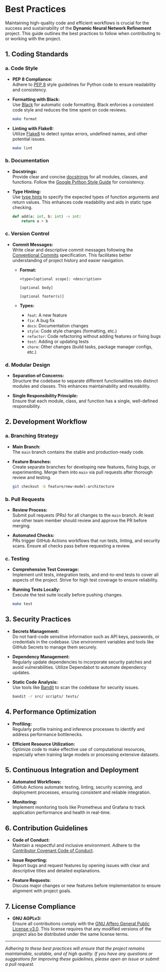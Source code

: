 # Best Practices

Maintaining high-quality code and efficient workflows is crucial for the success and sustainability of the **Dynamic Neural Network Refinement** project. This guide outlines the best practices to follow when contributing to or working with the project.

## 1. Coding Standards

### a. Code Style

- **PEP 8 Compliance:**  
  Adhere to [PEP 8](https://pep8.org/) style guidelines for Python code to ensure readability and consistency.
  
- **Formatting with Black:**  
  Use [Black](https://black.readthedocs.io/en/stable/) for automatic code formatting. Black enforces a consistent code style and reduces the time spent on code reviews.
  
  ```bash
  make format
  ````

- **Linting with Flake8:**  
    Utilize [Flake8](https://flake8.pycqa.org/en/latest/) to detect syntax errors, undefined names, and other potential issues.
    
    ```bash
    make lint
    ```
    

### b. Documentation

- **Docstrings:**  
    Provide clear and concise [docstrings](https://www.python.org/dev/peps/pep-0257/) for all modules, classes, and functions. Follow the [Google Python Style Guide](https://google.github.io/styleguide/pyguide.html#38-comments-and-docstrings) for consistency.
    
- **Type Hinting:**  
    Use [type hints](https://docs.python.org/3/library/typing.html) to specify the expected types of function arguments and return values. This enhances code readability and aids in static type checking.
    
    ```python
    def add(a: int, b: int) -> int:
        return a + b
    ```
    

### c. Version Control

- **Commit Messages:**  
    Write clear and descriptive commit messages following the [Conventional Commits](https://www.conventionalcommits.org/en/v1.0.0/) specification. This facilitates better understanding of project history and easier navigation.
    
    - **Format:**
        
        ```
        <type>[optional scope]: <description>
        
        [optional body]
        
        [optional footer(s)]
        ```
        
    - **Types:**
        
        - `feat`: A new feature
        - `fix`: A bug fix
        - `docs`: Documentation changes
        - `style`: Code style changes (formatting, etc.)
        - `refactor`: Code refactoring without adding features or fixing bugs
        - `test`: Adding or updating tests
        - `chore`: Other changes (build tasks, package manager configs, etc.)

### d. Modular Design

- **Separation of Concerns:**  
    Structure the codebase to separate different functionalities into distinct modules and classes. This enhances maintainability and reusability.
    
- **Single Responsibility Principle:**  
    Ensure that each module, class, and function has a single, well-defined responsibility.
    

## 2. Development Workflow

### a. Branching Strategy

- **Main Branch:**  
    The `main` branch contains the stable and production-ready code.
    
- **Feature Branches:**  
    Create separate branches for developing new features, fixing bugs, or experimenting. Merge them into `main` via pull requests after thorough review and testing.
    
    ```bash
    git checkout -b feature/new-model-architecture
    ```
    

### b. Pull Requests

- **Review Process:**  
    Submit pull requests (PRs) for all changes to the `main` branch. At least one other team member should review and approve the PR before merging.
    
- **Automated Checks:**  
    PRs trigger GitHub Actions workflows that run tests, linting, and security scans. Ensure all checks pass before requesting a review.
    

### c. Testing

- **Comprehensive Test Coverage:**  
    Implement unit tests, integration tests, and end-to-end tests to cover all aspects of the project. Strive for high test coverage to ensure reliability.
    
- **Running Tests Locally:**  
    Execute the test suite locally before pushing changes.
    
    ```bash
    make test
    ```
    

## 3. Security Practices

- **Secrets Management:**  
    Do not hard-code sensitive information such as API keys, passwords, or credentials in the codebase. Use environment variables and tools like GitHub Secrets to manage them securely.
    
- **Dependency Management:**  
    Regularly update dependencies to incorporate security patches and avoid vulnerabilities. Utilize Dependabot to automate dependency updates.
    
- **Static Code Analysis:**  
    Use tools like [Bandit](https://bandit.readthedocs.io/en/latest/) to scan the codebase for security issues.
    
    ```bash
    bandit -r src/ scripts/ tests/
    ```
    

## 4. Performance Optimization

- **Profiling:**  
    Regularly profile training and inference processes to identify and address performance bottlenecks.
    
- **Efficient Resource Utilization:**  
    Optimize code to make effective use of computational resources, especially when training large models or processing extensive datasets.
    

## 5. Continuous Integration and Deployment

- **Automated Workflows:**  
    GitHub Actions automate testing, linting, security scanning, and deployment processes, ensuring consistent and reliable integration.
    
- **Monitoring:**  
    Implement monitoring tools like Prometheus and Grafana to track application performance and health in real-time.
    

## 6. Contribution Guidelines

- **Code of Conduct:**  
    Maintain a respectful and inclusive environment. Adhere to the [Contributor Covenant Code of Conduct](https://www.contributor-covenant.org/version/2/0/code_of_conduct/).
    
- **Issue Reporting:**  
    Report bugs and request features by opening issues with clear and descriptive titles and detailed explanations.
    
- **Feature Requests:**  
    Discuss major changes or new features before implementation to ensure alignment with project goals.
    

## 7. License Compliance

- **GNU AGPLv3:**  
    Ensure all contributions comply with the [GNU Affero General Public License v3.0](https://chatgpt.com/c/license_information.md). This license requires that any modified versions of the project also be distributed under the same license terms.

---

_Adhering to these best practices will ensure that the project remains maintainable, scalable, and of high quality. If you have any questions or suggestions for improving these guidelines, please open an issue or submit a pull request._
